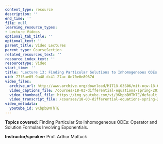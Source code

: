 ```yaml
---
content_type: resource
description: ''
end_time: ''
file: null
learning_resource_types:
- Lecture Videos
optional_tab_title: ''
optional_text: ''
parent_title: Video Lectures
parent_type: CourseSection
related_resources_text: ''
resource_index_text: ''
resourcetype: Video
start_time: ''
title: 'Lecture 13: Finding Particular Solutions to Inhomogeneous ODEs'
uid: 77f5ae05-9a48-dc41-27ac-0e70e0e8967d
video_files:
  archive_url: http://www.archive.org/download/MIT18.03S06/mit-ocw-18.03-lec13-10mar2003-220k.mp4
  video_captions_file: /courses/18-03-differential-equations-spring-2010/5e3b43f9738255e99abaecced4486966_9KbpbBMThTE.vtt
  video_thumbnail_file: https://img.youtube.com/vi/9KbpbBMThTE/default.jpg
  video_transcript_file: /courses/18-03-differential-equations-spring-2010/2fe63eb0acf0e9621f6aa00a20839a7d_9KbpbBMThTE.pdf
video_metadata:
  youtube_id: 9KbpbBMThTE
---
```


**Topics covered:** Finding Particular Sto Inhomogeneous ODEs: Operator and Solution Formulas Involving Exponentials.

**Instructor/speaker:** Prof. Arthur Mattuck